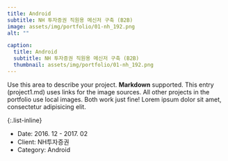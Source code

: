 ```yaml
---
title: Android
subtitle: NH 투자증권 직원용 메신저 구축 (B2B)
image: assets/img/portfolio/01-nh_192.png
alt: ""

caption:
  title: Android
  subtitle: NH 투자증권 직원용 메신저 구축 (B2B)
  thumbnail: assets/img/portfolio/01-nh_192.png
---
```

Use this area to describe your project. **Markdown** supported. This entry (project1.md) uses links for the image sources. All other projects in the portfolio use local images. Both work just fine! Lorem ipsum dolor sit amet, consectetur adipisicing elit. 

{:.list-inline}
- Date: 2016. 12 - 2017. 02
- Client: NH투자증권
- Category: Android

